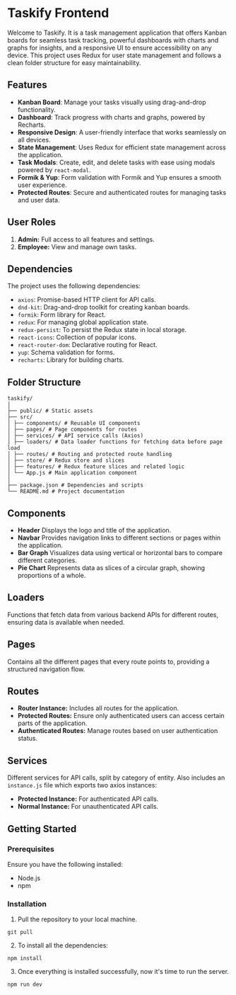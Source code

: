 # Taskify Frontend

Welcome to Taskify. It is a task management application that offers Kanban boards for seamless task tracking, powerful dashboards with charts and graphs for insights, and a responsive UI to ensure accessibility on any device. This project uses Redux for user state management and follows a clean folder structure for easy maintainability.

## Features

- **Kanban Board**: Manage your tasks visually using drag-and-drop functionality.
- **Dashboard**: Track progress with charts and graphs, powered by Recharts.
- **Responsive Design**: A user-friendly interface that works seamlessly on all devices.
- **State Management**: Uses Redux for efficient state management across the application.
- **Task Modals**: Create, edit, and delete tasks with ease using modals powered by `react-modal`.
- **Formik & Yup**: Form validation with Formik and Yup ensures a smooth user experience.
- **Protected Routes**: Secure and authenticated routes for managing tasks and user data.

## User Roles

1. **Admin:** Full access to all features and settings.
2. **Employee:** View and manage own tasks.

## Dependencies

The project uses the following dependencies:

- `axios`: Promise-based HTTP client for API calls.
- `dnd-kit`: Drag-and-drop toolkit for creating kanban boards.
- `formik`: Form library for React.
- `redux`: For managing global application state.
- `redux-persist`: To persist the Redux state in local storage.
- `react-icons`: Collection of popular icons.
- `react-router-dom`: Declarative routing for React.
- `yup`: Schema validation for forms.
- `recharts`: Library for building charts.

## Folder Structure

```
taskify/
│
├── public/ # Static assets
├── src/
│ ├── components/ # Reusable UI components
│ ├── pages/ # Page components for routes
│ ├── services/ # API service calls (Axios)
│ ├── loaders/ # Data loader functions for fetching data before page load
│ ├── routes/ # Routing and protected route handling
│ ├── store/ # Redux store and slices
│ ├── features/ # Redux feature slices and related logic
│ └── App.js # Main application component
│
├── package.json # Dependencies and scripts
└── README.md # Project documentation
```

## Components

- **Header** Displays the logo and title of the application.
- **Navbar** Provides navigation links to different sections or pages within the application.
- **Bar Graph** Visualizes data using vertical or horizontal bars to compare different categories.
- **Pie Chart** Represents data as slices of a circular graph, showing proportions of a whole.

## Loaders

Functions that fetch data from various backend APIs for different routes, ensuring data is available when needed.

## Pages

Contains all the different pages that every route points to, providing a structured navigation flow.

## Routes

- **Router Instance:** Includes all routes for the application.
- **Protected Routes:** Ensure only authenticated users can access certain parts of the application.
- **Authenticated Routes:** Manage routes based on user authentication status.

## Services

Different services for API calls, split by category of entity. Also includes an `instance.js` file which exports two axios instances:

- **Protected Instance:** For authenticated API calls.
- **Normal Instance:** For unauthenticated API calls.

## Getting Started

### Prerequisites

Ensure you have the following installed:

- Node.js
- npm

### Installation

1. Pull the repository to your local machine.

```
git pull
```

2. To install all the dependencies:

```
npm install
```

3. Once everything is installed successfully, now it's time to run the server.

```
npm run dev
```
